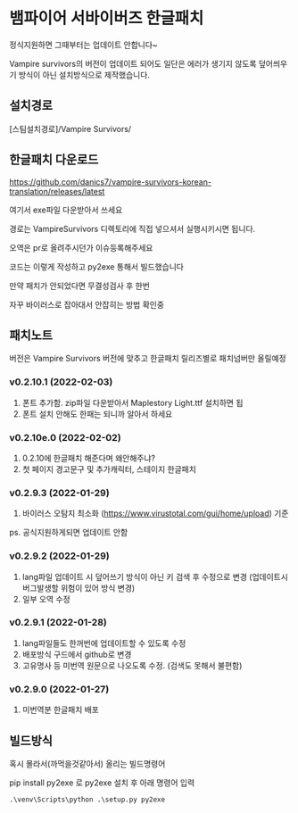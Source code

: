 # 뱀파이어 서바이버즈 한글패치

정식지원하면 그때부터는 업데이트 안합니다~

Vampire survivors의 버전이 업데이트 되어도 일단은 에러가 생기지 않도록 덮어씌우기 방식이 아닌 설치방식으로 제작했습니다.

## 설치경로
 [스팀설치경로]/Vampire Survivors/

## 한글패치 다운로드
https://github.com/danics7/vampire-survivors-korean-translation/releases/latest



여기서 exe파일 다운받아서 쓰세요

경로는 VampireSurvivors 디렉토리에 직접 넣으셔서 실행시키시면 됩니다.

오역은 pr로 올려주시던가 이슈등록해주세요

코드는 이렇게 작성하고 py2exe 통해서 빌드했습니다


만약 패치가 안되었다면 무결성검사 후 한번

자꾸 바이러스로 잡아대서 안잡히는 방법 확인중

## 패치노트

버전은 Vampire Survivors 버전에 맞추고 한글패치 릴리즈별로 패치넘버만 올릴예정



### v0.2.10.1 (2022-02-03)

1. 폰트 추가함. zip파일 다운받아서 Maplestory Light.ttf 설치하면 됩
2. 폰트 설치 안해도 한패는 되니까 알아서 하세요


### v0.2.10e.0 (2022-02-02)

1. 0.2.10에 한글패치 해준다며 왜안해주냐?
2. 첫 페이지 경고문구 및 추가캐릭터, 스테이지 한글패치


### v0.2.9.3 (2022-01-29)

1. 바이러스 오탐지 최소화 (https://www.virustotal.com/gui/home/upload) 기준

ps. 공식지원하게되면 업데이트 안함

### v0.2.9.2 (2022-01-29)

1. lang파일 업데이트 시 덮어쓰기 방식이 아닌 키 검색 후 수정으로 변경 (업데이트시 버그발생할 위험이 있어 방식 변경)
2. 일부 오역 수정

### v0.2.9.1 (2022-01-28)

1. lang파일들도 한꺼번에 업데이트할 수 있도록 수정
2. 배포방식 구드에서 github로 변경
3. 고유명사 등 미번역 원문으로 나오도록 수정. (검색도 못해서 불편함)

### v0.2.9.0 (2022-01-27)

1. 미번역분 한글패치 배포


## 빌드방식

혹시 몰라서(까먹을것같아서) 올리는 빌드명령어

pip install py2exe 로 py2exe 설치 후 아래 명령어 입력

```angular2html
.\venv\Scripts\python .\setup.py py2exe
```

